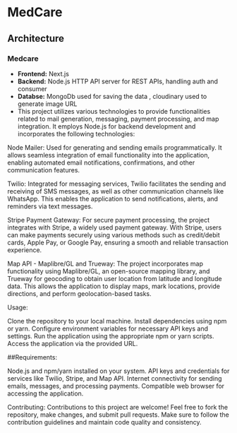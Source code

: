 # MedCare

## Architecture 
### Medcare

- **Frontend:** Next.js
- **Backend:** Node.js HTTP API server for REST APIs, handling auth and consumer
- **Databse:** MongoDb used for saving the data , cloudinary used to generate image URL
- This project utilizes various technologies to provide functionalities related to mail generation, messaging, payment processing, and map integration. It employs Node.js for backend development and incorporates the following technologies:

Node Mailer: Used for generating and sending emails programmatically. It allows seamless integration of email functionality into the application, enabling automated email notifications, confirmations, and other communication features.

Twilio: Integrated for messaging services, Twilio facilitates the sending and receiving of SMS messages, as well as other communication channels like WhatsApp. This enables the application to send notifications, alerts, and reminders via text messages.

Stripe Payment Gateway: For secure payment processing, the project integrates with Stripe, a widely used payment gateway. With Stripe, users can make payments securely using various methods such as credit/debit cards, Apple Pay, or Google Pay, ensuring a smooth and reliable transaction experience.

Map API - Maplibre/GL and Trueway: The project incorporates map functionality using Maplibre/GL, an open-source mapping library, and Trueway for geocoding to obtain user location from latitude and longitude data. This allows the application to display maps, mark locations, provide directions, and perform geolocation-based tasks.

Usage:

Clone the repository to your local machine.
Install dependencies using npm or yarn.
Configure environment variables for necessary API keys and settings.
Run the application using the appropriate npm or yarn scripts.
Access the application via the provided URL.

##Requirements:

Node.js and npm/yarn installed on your system.
API keys and credentials for services like Twilio, Stripe, and Map API.
Internet connectivity for sending emails, messages, and processing payments.
Compatible web browser for accessing the application.


Contributing:
Contributions to this project are welcome! Feel free to fork the repository, make changes, and submit pull requests. Make sure to follow the contribution guidelines and maintain code quality and consistency.

